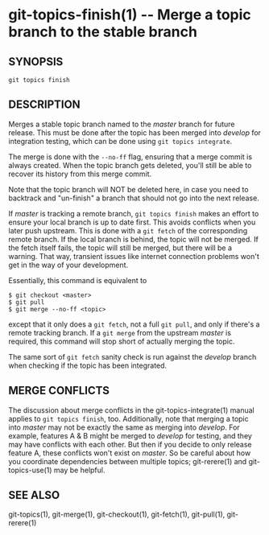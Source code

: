 # git-topics-finish(1) -- Merge a topic branch to the stable branch

## SYNOPSIS

`git topics finish` <topic>

## DESCRIPTION

Merges a stable topic branch named <topic> to the _master_ branch for future
release. This must be done after the topic has been merged into _develop_ for
integration testing, which can be done using `git topics integrate`.

The merge is done with the `--no-ff` flag, ensuring that a merge commit is
always created. When the topic branch gets deleted, you'll still be able to
recover its history from this merge commit.

Note that the topic branch will NOT be deleted here, in case you need to
backtrack and "un-finish" a branch that should not go into the next release.

If _master_ is tracking a remote branch, `git topics finish` makes an effort to
ensure your local branch is up to date first. This avoids conflicts when you
later push upstream. This is done with a `git fetch` of the corresponding
remote branch. If the local branch is behind, the topic will not be merged. If
the fetch itself fails, the topic will still be merged, but there will be a
warning. That way, transient issues like internet connection problems won't get
in the way of your development.

Essentially, this command is equivalent to

    $ git checkout <master>
    $ git pull
    $ git merge --no-ff <topic>

except that it only does a `git fetch`, not a full `git pull`, and only if
there's a remote tracking branch. If a `git merge` from the upstream _master_
is required, this command will stop short of actually merging the topic.

The same sort of `git fetch` sanity check is run against the _develop_ branch
when checking if the topic has been integrated.

## MERGE CONFLICTS

The discussion about merge conflicts in the git-topics-integrate(1) manual
applies to `git topics finish`, too. Additionally, note that merging a topic
into _master_ may not be exactly the same as merging into _develop_. For
example, features A & B might be merged to _develop_ for testing, and they may
have conflicts with each other. But then if you decide to only release feature
A, these conflicts won't exist on _master_. So be careful about how you
coordinate dependencies between multiple topics; git-rerere(1) and
git-topics-use(1) may be helpful.

## SEE ALSO

git-topics(1), git-merge(1), git-checkout(1), git-fetch(1), git-pull(1), git-rerere(1)

